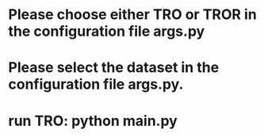 # Please choose either TRO or TROR in the configuration file args.py
# Please select the dataset in the configuration file args.py.
# run TRO: python main.py
